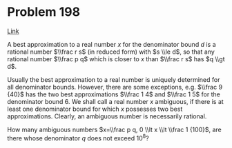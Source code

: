 # Problem 198

[Link](https://projecteuler.net/problem=198)

A best approximation to a real number $x$ for the denominator bound $d$ is a rational number $\\frac r s$ (in reduced form) with $s \\le d$, so that any rational number $\\frac p q$ which is closer to $x$ than $\\frac r s$ has $q \\gt d$.

Usually the best approximation to a real number is uniquely determined for all denominator bounds. However, there are some exceptions, e.g. $\\frac 9 {40}$ has the two best approximations $\\frac 1 4$ and $\\frac 1 5$ for the denominator bound $6$. We shall call a real number $x$ ambiguous, if there is at least one denominator bound for which $x$ possesses two best approximations. Clearly, an ambiguous number is necessarily rational.

How many ambiguous numbers $x=\\frac p q, 0 \\lt x \\lt \\frac 1 {100}$, are there whose denominator $q$ does not exceed $10^8$?